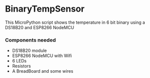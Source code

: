 # BinaryTempSensor
This MicroPython script shows the temperature in 6 bit binary using a DS18B20 and ESP8266 NodeMCU

### Components needed
- DS18B20 module
- ESP8266 NodeMCU with Wifi
- 6 LEDs
- Resistors
- A BreadBoard and some wires
